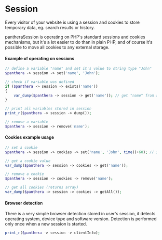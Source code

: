 Session
=======

Every visitor of your website is using a session and cookies to store temporary data, eg. search results or history.

pantheraSession is operating on PHP's standard sessions and cookies mechanisms, but it's a lot easier to do than in plain PHP, and of course it's possible to move all cookies to any external storage.

#### Example of operating on sessions

```php
// define a variable "name" and set it's value to string type "John"
$panthera -> session -> set('name', 'John');

// check if variable was defined
if ($panthera -> session -> exists('name'))
{
    var_dump($panthera -> session -> get('name')); // get "name" from session
}

// print all variables stored in session
print_r($panthera -> session -> dump());

// remove a variable
$panthera -> session -> remove('name');
```

#### Cookies example usage

```php
// set a cookie
$panthera -> session -> cookies -> set('name', 'John', time()+60); // set a cookie "name" => "John" for 60 seconds

// get a cookie value
var_dump($panthera -> session -> cookies -> get('name'));

// remove a cookie
$panthera -> session -> cookies -> remove('name');

// get all cookies (returns array)
var_dump($panthera -> session -> cookies -> getAll());
```

#### Browser detection

There is a very simple browser detection stored in user's session, it detects operating system, device type and software version. Detection is performed only once when a new session is started.

```php
print_r($panthera -> session -> clientInfo);
```
